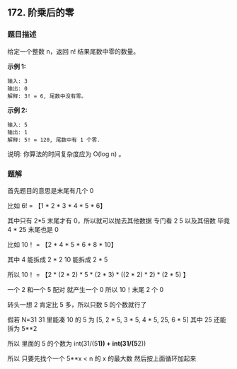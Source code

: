## 172. 阶乘后的零

### 题目描述
给定一个整数 n，返回 n! 结果尾数中零的数量。

**示例 1:**
```
输入: 3
输出: 0
解释: 3! = 6, 尾数中没有零。
```

**示例 2:**
```
输入: 5
输出: 1
解释: 5! = 120, 尾数中有 1 个零.
```

说明: 你算法的时间复杂度应为 O(log n) 。

### 题解

首先题目的意思是末尾有几个 0

比如 6! = 【1 * 2 * 3 * 4 * 5 * 6】

其中只有 2*5 末尾才有 0，所以就可以抛去其他数据 专门看 2 5 以及其倍数 毕竟 4 * 25 末尾也是 0

比如 10！ = 【2 * 4 * 5 * 6  * 8 * 10】

其中 4 能拆成 2 * 2  10 能拆成 2 * 5

所以 10！ = 【2 * (2 * 2) * 5 * (2 * 3) * ((2 * 2) * 2) * (2 * 5) 】

一个 2 和一个 5 配对 就产生一个 0 所以 10！末尾 2 个 0

转头一想 2 肯定比 5 多，所以只数 5 的个数就行了

假若 N=31 31 里能凑 10 的 5 为 [5, 2 * 5, 3 * 5, 4 * 5, 25, 6 * 5] 其中 25 还能拆为 5**2

所以 里面的 5 的个数为 int(31/(5**1)) +  int(31/(5**2))

所以 只要先找个一个 5**x < n 的 x 的最大数 然后按上面循环加起来